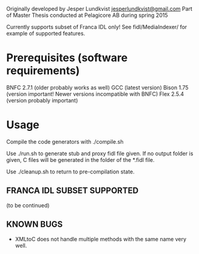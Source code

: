 Originally developed by Jesper Lundkvist <jesperlundkvist@gmail.com>
Part of Master Thesis conducted at Pelagicore AB during spring 2015

Currently supports subset of Franca IDL only!
See fidl/MediaIndexer/ for example of supported features.



# Prerequisites (software requirements)

BNFC 2.7.1 (older probably works as well)
GCC (latest version)
Bison 1.75 (version important! Newer versions incompatible with BNFC)
Flex 2.5.4 (version probably important)


# Usage

Compile the code generators with ./compile.sh 

Use ./run.sh <path to fidl file> <optional path to output folder> to generate stub and proxy fidl file given.
If no output folder is given, C files will be generated in the folder of the *.fidl file.

Use ./cleanup.sh to return to pre-compilation state.


## FRANCA IDL SUBSET SUPPORTED
(to be continued)


## KNOWN BUGS
- XMLtoC does not handle multiple methods with the same name very well.
